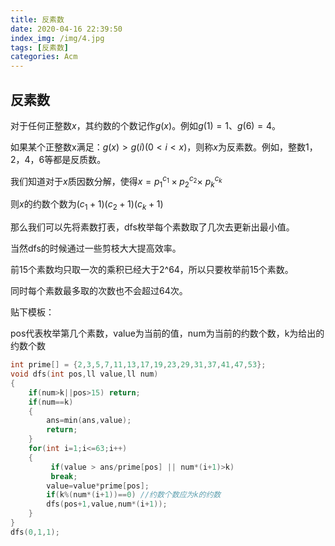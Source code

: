 ```yaml
---
title: 反素数
date: 2020-04-16 22:39:50
index_img: /img/4.jpg
tags: [反素数]
categories: Acm
---
```


## 反素数

对于任何正整数$x$，其约数的个数记作$g(x)$。例如$g(1)=1、g(6)=4$。

如果某个正整数x满足：$g(x)>g(i) (0<i<x)$，则称$x$为反素数。例如，整数1，2，4，6等都是反质数。

我们知道对于$x$质因数分解，使得$x=p_1^{c_1}\times p_2^{c_2}\times\ p_k^{c_k}$

则$x$的约数个数为$(c_1+1)(c_2+1)(c_k+1)$

那么我们可以先将素数打表，dfs枚举每个素数取了几次去更新出最小值。

当然dfs的时候通过一些剪枝大大提高效率。

前15个素数均只取一次的乘积已经大于2^64，所以只要枚举前15个素数。

同时每个素数最多取的次数也不会超过64次。

贴下模板：

pos代表枚举第几个素数，value为当前的值，num为当前的约数个数，k为给出的约数个数

```c++
int prime[] = {2,3,5,7,11,13,17,19,23,29,31,37,41,47,53};
void dfs(int pos,ll value,ll num)
{
    if(num>k||pos>15) return;
    if(num==k) 
    {
        ans=min(ans,value);
        return;
    }
    for(int i=1;i<=63;i++)
    {
         if(value > ans/prime[pos] || num*(i+1)>k) 
         break; 
        value=value*prime[pos];
        if(k%(num*(i+1))==0) //约数个数应为k的约数
        dfs(pos+1,value,num*(i+1));
    }
}
dfs(0,1,1);
```



